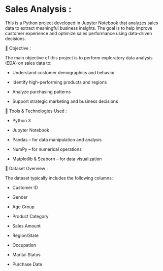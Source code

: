 # Sales Analysis :
This is a Python project developed in Jupyter Notebook that analyzes sales data to extract meaningful business insights. The goal is to help improve customer experience and optimize sales performance using data-driven decisions.

🎯 Objective :

The main objective of this project is to perform exploratory data analysis (EDA) on sales data to:

- Understand customer demographics and behavior

- Identify high-performing products and regions

- Analyze purchasing patterns

- Support strategic marketing and business decisions

🧰 Tools & Technologies Used :

- Python 3

- Jupyter Notebook

- Pandas – for data manipulation and analysis

- NumPy – for numerical operations

- Matplotlib & Seaborn – for data visualization

📁 Dataset Overview :

The dataset typically includes the following columns:

- Customer ID

- Gender

- Age Group

- Product Category

- Sales Amount

- Region/State

- Occupation

- Marital Status

- Purchase Date


